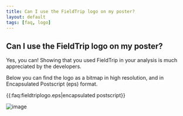 ```yaml
---
title: Can I use the FieldTrip logo on my poster?
layout: default
tags: [faq, logo]
---
```


## Can I use the FieldTrip logo on my poster?

Yes, you can! Showing that you used FieldTrip in your analysis is much appreciated by the developers.

Below you can find the logo as a bitmap in high resolution, and in Encapsulated Postscript (eps) format.

{{:faq:fieldtriplogo.eps|encapsulated postscript}}

![image](/media/faq/fieldtriplogo.png)
